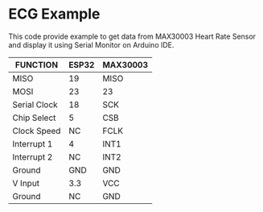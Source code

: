 # ECG Example

This code provide example to get data from MAX30003 Heart Rate Sensor and display it using Serial Monitor on Arduino IDE.

|FUNCTION| ESP32  | MAX30003 |
| ------------- | ------------- | ------------- |
| MISO  | 19 | MISO |
| MOSI  | 23 | 23 |
| Serial Clock  | 18 | SCK |
| Chip Select  | 5 | CSB |
| Clock Speed  | NC | FCLK |
| Interrupt 1  | 4 | INT1 |
| Interrupt 2  | NC | INT2 |
| Ground  | GND | GND |
| V Input | 3.3 | VCC |
| Ground | NC | GND |
